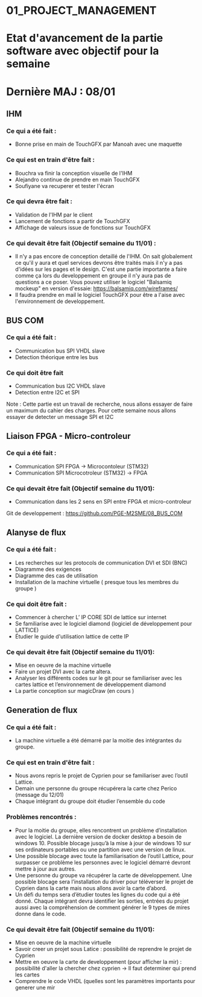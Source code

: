 # 01_PROJECT_MANAGEMENT

# Etat d'avancement de la partie software avec objectif pour la semaine
# Dernière MAJ : 08/01

## IHM

### Ce qui a été fait :
- Bonne prise en main de TouchGFX par Manoah avec une maquette 

### Ce qui est en train d'être fait :
- Bouchra va finir la conception visuelle de l'IHM
- Alejandro continue de prendre en main TouchGFX
- Soufiyane va recuperer et tester l'écran 

### Ce qui devra être fait :
- Validation de l'IHM par le client
- Lancement de fonctions a partir de TouchGFX
- Affichage de valeurs issue de fonctions sur TouchGFX

### Ce qui devait être fait (Objectif semaine du 11/01) :
-  Il n'y a pas encore de conception detaillé de l'IHM. On sait globalement ce qu'il y aura et quel services devrons être traités mais il n'y a pas d'idées sur les pages et le design. C'est une partie importante a faire comme ça lors du developpement en groupe il n'y aura pas de questions a ce poser.
Vous pouvez utiliser le logiciel "Balsamiq mockeup" en version d'essaie:
https://balsamiq.com/wireframes/
- Il faudra prendre en mail le logiciel TouchGFX pour être a l'aise avec l'environnement de developpement.

## BUS COM

### Ce qui a été fait :
- Communication bus SPI VHDL slave
- Detection théorique entre les bus

### Ce qui doit être fait
- Communication bus I2C VHDL slave
- Detection entre I2C et SPI

Note : Cette partie est un travail de recherche, nous allons essayer de faire un maximum du cahier des charges. Pour cette semaine nous allons essayer de detecter un message SPI et I2C

## Liaison FPGA - Micro-controleur

### Ce qui a été fait :
- Communication SPI FPGA -> Microcontoleur (STM32)
- Communication SPI Microcotroleur (STM32) -> FPGA

### Ce qui devait être fait (Objectif semaine du 11/01):
- Communication dans les 2 sens en SPI entre FPGA et micro-controleur

Git de developpement : https://github.com/PGE-M2SME/08_BUS_COM

## Alanyse de flux

### Ce qui a été fait :
- Les recherches sur les protocols de communication DVI et SDI (BNC)
- Diagramme des exigences
- Diagramme des cas de utilisation
- Installation de la machine virtuelle ( presque tous les membres du groupe )

### Ce qui doit être fait :
- Commencer à chercher L’ IP CORE SDI de lattice sur internet
- Se familiarise avec le logiciel diamond (logiciel de développement pour LATTICE)
- Étudier le guide d'utilisation lattice de cette IP

### Ce qui devait être fait (Objectif semaine du 11/01):
- Mise en oeuvre de la machine virtuelle
- Faire un projet DVI avec la carte altera. 
- Analyser les différents codes sur le git pour se familiariser avec les cartes lattice et l’environnement de développement diamond
- La partie conception sur magicDraw (en cours )

## Generation de flux

### Ce qui a été fait :
- La machine virtuelle a été démarré par la moitie des intégrantes du groupe.

### Ce qui est en train d'être fait :
- Nous avons repris le projet de Cyprien pour se familiariser avec l’outil Lattice.
- Demain une personne du groupe récupérera la carte chez Perico (message du 12/01)
- Chaque intégrant du groupe doit étudier l’ensemble du code

### Problèmes rencontrés :
- Pour la moitie du groupe, elles rencontrent un problème d’installation avec le logiciel. La dernière version de docker desktop a besoin de windows 10. Possible blocage jusqu’à la mise à jour de windows 10 sur ses ordinateurs portables ou une partition avec une version de linux.
- Une possible blocage avec toute la familiarisation de l’outil Lattice, pour surpasser ce problème les personnes avec le logiciel démarré devront mettre à jour aux autres.
-	Une personne du groupe va récupérer la carte de développement. Une possible blocage sera l’installation du driver pour téléverser le projet de Cyprien dans la carte mais nous allons avoir la carte d’abord.
-	Un défi du temps sera d’étudier toutes les lignes du code qui a été donné. Chaque intégrant devra identifier les sorties, entrées du projet aussi avec la compréhension de comment générer le 9 types de mires donne dans le code.

### Ce qui devait être fait (Objectif semaine du 11/01):
- Mise en oeuvre de la machine virtuelle
- Savoir creer un projet sous Latice : possibilité de reprendre le projet de Cyprien
- Mettre en oeuvre la carte de developpement (pour afficher la mir) : possibilité d'aller la chercher chez cyprien
-> Il faut determiner qui prend les cartes
- Comprendre le code VHDL (quelles sont les paramètres importants pour generer une mir


